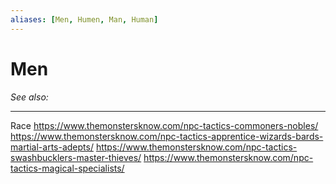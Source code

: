 ```yaml
---
aliases: [Men, Humen, Man, Human]
---
```


# Men
*See also:*
___
Race
https://www.themonstersknow.com/npc-tactics-commoners-nobles/
https://www.themonstersknow.com/npc-tactics-apprentice-wizards-bards-martial-arts-adepts/
https://www.themonstersknow.com/npc-tactics-swashbucklers-master-thieves/
https://www.themonstersknow.com/npc-tactics-magical-specialists/